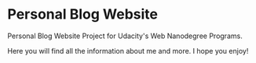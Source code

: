 # Personal Blog Website

Personal Blog Website Project for Udacity's Web Nanodegree Programs.

Here you will find all the information about me and more. I hope you enjoy!
